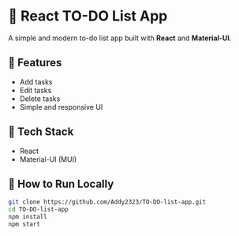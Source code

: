 # 📝 React TO-DO List App

A simple and modern to-do list app built with **React** and **Material-UI**.

## 🚀 Features

- Add tasks
- Edit tasks
- Delete tasks
- Simple and responsive UI


## 🧰 Tech Stack

- React
- Material-UI (MUI)

## 🔧 How to Run Locally

```bash
git clone https://github.com/Addy2323/TO-DO-list-app.git
cd TO-DO-list-app
npm install
npm start
